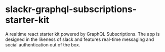 # slackr-graphql-subscriptions-starter-kit
A realtime react starter kit powered by GraphQL Subscriptions. The app is designed in the likeness of slack and features real-time messaging and social authentication out of the box.
